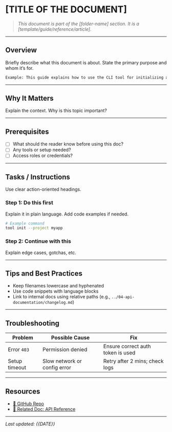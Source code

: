 # [TITLE OF THE DOCUMENT]

> _This document is part of the [folder-name] section. It is a [template/guide/reference/article]_.

---

## Overview

Briefly describe what this document is about. State the primary purpose and whom it’s for.

```txt
Example: This guide explains how to use the CLI tool for initializing and managing your dev environment.
```

---

## Why It Matters

Explain the context. Why is this topic important?

---

## Prerequisites

- [ ] What should the reader know before using this doc?
- [ ] Any tools or setup needed?
- [ ] Access roles or credentials?

---

## Tasks / Instructions

Use clear action-oriented headings.

### Step 1: Do this first

Explain it in plain language. Add code examples if needed.

```bash
# Example command
tool init --project myapp
```

### Step 2: Continue with this

Explain edge cases, gotchas, etc.

---

## Tips and Best Practices

- Keep filenames lowercase and hyphenated
- Use code snippets with language blocks
- Link to internal docs using relative paths (e.g., `../04-api-documentation/changelog.md`)

---

## Troubleshooting

| Problem | Possible Cause | Fix |
|--------|----------------|-----|
| Error `403` | Permission denied | Ensure correct auth token is used |
| Setup timeout | Slow network or config error | Retry after 2 mins; check logs |

---

## Resources

- [🔗 GitHub Repo](https://github.com/your-org/project)
- [📘 Related Doc: API Reference](../04-api-documentation/authentication-api.md)

---

_Last updated: {{DATE}}_
